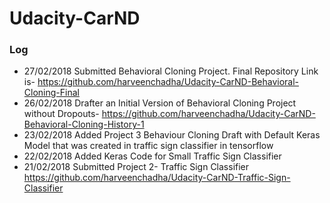 # Udacity-CarND

### Log
* 27/02/2018 Submitted Behavioral Cloning Project. Final Repository Link is- https://github.com/harveenchadha/Udacity-CarND-Behavioral-Cloning-Final
* 26/02/2018 Drafter an Initial Version of Behavioral Cloning Project without Dropouts- https://github.com/harveenchadha/Udacity-CarND-Behavioral-Cloning-History-1
* 23/02/2018 Added Project 3 Behaviour Cloning Draft with Default Keras Model that was created in traffic sign classifier in tensorflow
* 22/02/2018 Added Keras Code for Small Traffic Sign Classifier
* 21/02/2018 Submitted Project 2- Traffic Sign Classifier https://github.com/harveenchadha/Udacity-CarND-Traffic-Sign-Classifier
